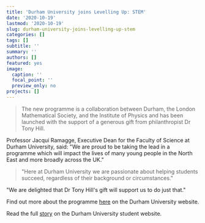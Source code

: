 ```yaml
---
title: 'Durham University joins Levelling Up: STEM'
date: '2020-10-19'
lastmod: '2020-10-19'
slug: durham-university-joins-levelling-up-stem
categories: []
tags: []
subtitle: ''
summary: ''
authors: []
featured: yes
image:
  caption: ''
  focal_point: ''
  preview_only: no
projects: []
---
```


> The new programme is a collaboration between Durham, the London Mathematical Society, and the Institute of Physics and has been launched with the support of a generous gift from philanthropist Dr Tony Hill.

<!--more-->

Professor Jacqui Ramagge, Executive Dean for the Faculty of Science at Durham University, said: "We are proud to be taking the lead in a programme which will impact the lives of many young people in the North East and more broadly across the UK."

> "Here at Durham University we are passionate about helping students succeed, regardless of their background or circumstances."

"We are delighted that Dr Tony Hill's gift will support us to do just that."

Find out more about the programme [here](https://www.durham.ac.uk/departments/academic/physics/research/levelling-up/) on the Durham University website.

Read the full [story](https://www.palatinate.org.uk/programme-launched-by-durham-university-to-support-north-east-students/) on the Durham University student website.
